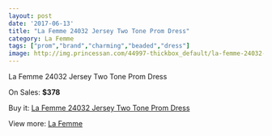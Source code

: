 ```yaml
---
layout: post
date: '2017-06-13'
title: "La Femme 24032 Jersey Two Tone Prom Dress"
category: La Femme
tags: ["prom","brand","charming","beaded","dress"]
image: http://img.princessan.com/44997-thickbox_default/la-femme-24032-jersey-two-tone-prom-dress.jpg
---
```

La Femme 24032 Jersey Two Tone Prom Dress

On Sales: **$378**
<a href="https://www.princessan.com/en/la-femme/20806-la-femme-24032-jersey-two-tone-prom-dress.html"><amp-img layout="responsive" width="600" height="600" src="//img.princessan.com/44997-thickbox_default/la-femme-24032-jersey-two-tone-prom-dress.jpg" alt="La Femme 24032 Jersey Two Tone Prom Dress 0" /></a>
<a href="https://www.princessan.com/en/la-femme/20806-la-femme-24032-jersey-two-tone-prom-dress.html"><amp-img layout="responsive" width="600" height="600" src="//img.princessan.com/44998-thickbox_default/la-femme-24032-jersey-two-tone-prom-dress.jpg" alt="La Femme 24032 Jersey Two Tone Prom Dress 1" /></a>

Buy it: [La Femme 24032 Jersey Two Tone Prom Dress](https://www.princessan.com/en/la-femme/20806-la-femme-24032-jersey-two-tone-prom-dress.html "La Femme 24032 Jersey Two Tone Prom Dress")

View more: [La Femme](https://www.princessan.com/en/28-la-femme "La Femme")